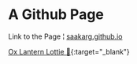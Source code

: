 # A Github Page

Link to the Page ¦ [saakarg.github.io](https://saakarg.github.io/)

[Ox Lantern Lottie 🐂](https://lottiefiles.com/48401-ox-lantern-zodiac-lunar-new-year-2021){:target="_blank"}

